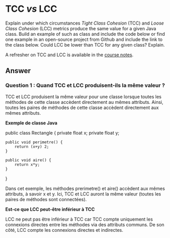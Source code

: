 # TCC *vs* LCC

Explain under which circumstances *Tight Class Cohesion* (TCC) and *Loose Class Cohesion* (LCC) metrics produce the same value for a given Java class. Build an example of such as class and include the code below or find one example in an open-source project from Github and include the link to the class below. Could LCC be lower than TCC for any given class? Explain.

A refresher on TCC and LCC is available in the [course notes](https://oscarlvp.github.io/vandv-classes/#cohesion-graph).

## Answer

### **Question 1 : Quand TCC et LCC produisent-ils la même valeur ?** 

TCC et LCC produisent la même valeur pour une classe lorsque toutes les méthodes de cette classe accèdent directement au mêmes attributs. Ainsi, toutes les paires de méthodes de cette classe accèdent directement aux mêmes attributs.

**Exemple de classe Java**

public class Rectangle {
    private float x;
    private float y;
    
    public void perimetre() {
        return (x+y) 2;
    }
      
    public void aire() {
        return x*y;
    }
}

 Dans cet exemple, les méthodes prerimetre() et aire() accèdent aux mêmes attributs, à savoir x et y. Ici, TCC et LCC auront la même valeur (toutes les paires de méthodes sont connectées).

**Est-ce que LCC peut-être inférieur à TCC**

LCC ne peut pas être inférieur à TCC car TCC compte uniquement les connexions directes entre les méthodes via des attributs communs. De son côté, LCC compte les connexions directes et indirectes.
